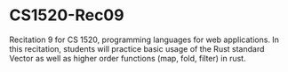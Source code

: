 # CS1520-Rec09
Recitation 9 for CS 1520, programming languages for web applications. In this recitation, students will practice basic usage of the Rust standard Vector as well as higher order functions (map, fold, filter) in rust.
